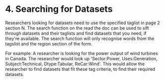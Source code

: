 # **4. Searching for Datasets**

Researchers looking for datasets need to use the specified taglist in page 2 section N. The search function on the read the doc can be used to sift through datasets and their taglists and find datasets that you need, if they're available. The search function will only recognise words from the tagslist and the region section of the form.

For example: A researcher is looking for the power output of wind turbines in Canada. The researcher would look up 'Sector:Power, Uses:Generation, Subject:Technical, Dtype:Tabular, ReCar:Wind'. This would allow the researcher to find datasets that fit these tag criteria, to find their required datasets.
